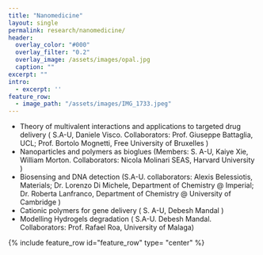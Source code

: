 ```yaml
---
title: "Nanomedicine"
layout: single
permalink: research/nanomedicine/
header:
  overlay_color: "#000"
  overlay_filter: "0.2"
  overlay_image: /assets/images/opal.jpg
  caption: ""
excerpt: ""
intro: 
  - excerpt: ''
feature_row:
  - image_path: "/assets/images/IMG_1733.jpeg"
---
```


   * Theory of multivalent interactions and applications to targeted drug delivery ( S.A-U, Daniele Visco. Collaborators: Prof. Giuseppe Battaglia, UCL; Prof. Bortolo Mognetti, Free University of Bruxelles )
* Nanoparticles and polymers as bioglues (Members: S. A-U, Kaiye Xie, William Morton. Collaborators: Nicola Molinari SEAS, Harvard University )
* Biosensing and DNA detection (S.A-U. collaborators: Alexis Belessiotis, Materials; Dr. Lorenzo Di Michele, Department of Chemistry @ Imperial; Dr. Roberta Lanfranco, Department of Chemistry @ University of Cambridge )
* Cationic polymers for gene delivery ( S. A-U, Debesh Mandal )
* Modelling Hydrogels degradation  ( S.A-U. Debesh Mandal. Collaborators: Prof. Rafael Roa, University of Malaga)

{% include feature_row id="feature_row" type= "center" %}


